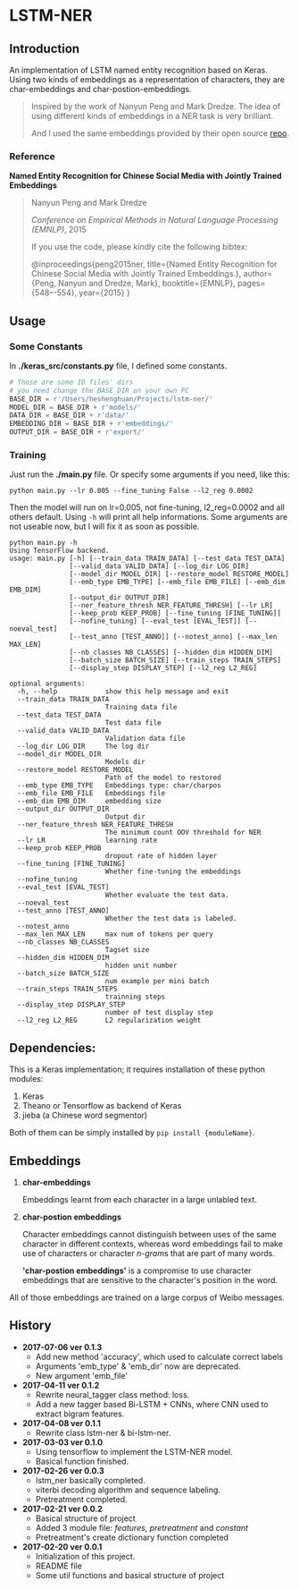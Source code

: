 # LSTM-NER

## Introduction

An implementation of LSTM named entity recognition based on Keras. Using two kinds of embeddings as a representation of characters, they are char-embeddings and char-postion-embeddings.

>  Inspired by the work of Nanyun Peng and Mark Dredze. The idea of using different kinds of embeddings in a NER task is very brilliant.
>
>  And I used the same embeddings provided by their open source [repo](https://github.com/hltcoe/golden-horse).

### Reference

 **Named Entity Recognition for Chinese Social Media with Jointly Trained Embeddings**

>  Nanyun Peng and Mark Dredze 
>
>  *Conference on Empirical Methods in Natural Language Processing (EMNLP)*, 2015 
>
>  If you use the code, please kindly cite the following bibtex:
>
>  @inproceedings{peng2015ner, 
>  title={Named Entity Recognition for Chinese Social Media with Jointly Trained Embeddings.}, 
>  author={Peng, Nanyun and Dredze, Mark}, 
>  booktitle={EMNLP}, 
>  pages={548–-554}, 
>  year={2015} 
>  }

## Usage

### Some Constants

In **./keras_src/constants.py** file, I defined some constants. 

```python
# Those are some IO files' dirs
# you need change the BASE_DIR on your own PC
BASE_DIR = r'/Users/heshenghuan/Projects/lstm-ner/'
MODEL_DIR = BASE_DIR + r'models/'
DATA_DIR = BASE_DIR + r'data/'
EMBEDDING_DIR = BASE_DIR + r'embeddings/'
OUTPUT_DIR = BASE_DIR + r'export/'
```

### Training

Just run the **./main.py** file. Or specify some arguments if you need, like this:

```shell
python main.py --lr 0.005 --fine_tuning False --l2_reg 0.0002
```

Then the model will run on lr=0.005, not fine-tuning, l2_reg=0.0002 and all others default. Using `-h` will print all help informations. Some arguments are not useable now, but I will fix it as soon as possible.

```shell
python main.py -h
Using TensorFlow backend.
usage: main.py [-h] [--train_data TRAIN_DATA] [--test_data TEST_DATA]
               [--valid_data VALID_DATA] [--log_dir LOG_DIR]
               [--model_dir MODEL_DIR] [--restore_model RESTORE_MODEL]
               [--emb_type EMB_TYPE] [--emb_file EMB_FILE] [--emb_dim EMB_DIM]
               [--output_dir OUTPUT_DIR]
               [--ner_feature_thresh NER_FEATURE_THRESH] [--lr LR]
               [--keep_prob KEEP_PROB] [--fine_tuning [FINE_TUNING]]
               [--nofine_tuning] [--eval_test [EVAL_TEST]] [--noeval_test]
               [--test_anno [TEST_ANNO]] [--notest_anno] [--max_len MAX_LEN]
               [--nb_classes NB_CLASSES] [--hidden_dim HIDDEN_DIM]
               [--batch_size BATCH_SIZE] [--train_steps TRAIN_STEPS]
               [--display_step DISPLAY_STEP] [--l2_reg L2_REG]

optional arguments:
  -h, --help            show this help message and exit
  --train_data TRAIN_DATA
                        Training data file
  --test_data TEST_DATA
                        Test data file
  --valid_data VALID_DATA
                        Validation data file
  --log_dir LOG_DIR     The log dir
  --model_dir MODEL_DIR
                        Models dir
  --restore_model RESTORE_MODEL
                        Path of the model to restored
  --emb_type EMB_TYPE   Embeddings type: char/charpos
  --emb_file EMB_FILE   Embeddings file
  --emb_dim EMB_DIM     embedding size
  --output_dir OUTPUT_DIR
                        Output dir
  --ner_feature_thresh NER_FEATURE_THRESH
                        The minimum count OOV threshold for NER
  --lr LR               learning rate
  --keep_prob KEEP_PROB
                        dropout rate of hidden layer
  --fine_tuning [FINE_TUNING]
                        Whether fine-tuning the embeddings
  --nofine_tuning
  --eval_test [EVAL_TEST]
                        Whether evaluate the test data.
  --noeval_test
  --test_anno [TEST_ANNO]
                        Whether the test data is labeled.
  --notest_anno
  --max_len MAX_LEN     max num of tokens per query
  --nb_classes NB_CLASSES
                        Tagset size
  --hidden_dim HIDDEN_DIM
                        hidden unit number
  --batch_size BATCH_SIZE
                        num example per mini batch
  --train_steps TRAIN_STEPS
                        trainning steps
  --display_step DISPLAY_STEP
                        number of test display step
  --l2_reg L2_REG       L2 regularization weight
```





## Dependencies:
This is a Keras implementation; it requires installation of these python modules:  

1. Keras
2. Theano or Tensorflow as backend of Keras
3. jieba (a Chinese word segmentor)  

Both of them can be simply installed by `pip install {moduleName}`.

## Embeddings

1. **char-embeddings**

   Embeddings learnt from each character in a large unlabled text.

2. **char-postion embeddings**

   Character embeddings cannot distinguish between uses of the same character in different contexts, whereas word embeddings fail to make use of characters or character *n-gram*s that are part of many words.

   **'char-postion embeddings'** is a compromise to use character embeddings that are sensitive to the character's position in the word.

All of those embeddings are trained on a large corpus of Weibo messages.

## History

- **2017-07-06 ver 0.1.3**
  - Add new method 'accuracy', which used to calculate correct labels
  - Arguments 'emb\_type' & 'emb\_dir' now are deprecated.
  - New argument 'emb_file'
- **2017-04-11 ver 0.1.2**
  - Rewrite neural_tagger class method: loss.
  - Add a new tagger based Bi-LSTM + CNNs, where CNN used to extract bigram features.
- **2017-04-08 ver 0.1.1**
  - Rewrite class lstm-ner & bi-lstm-ner.
- **2017-03-03 ver 0.1.0**
  - Using tensorflow to implement the LSTM-NER model.
  - Basical function finished.
- **2017-02-26 ver 0.0.3**
  - lstm_ner basically completed.
  - viterbi decoding algorithm and sequence labeling.
  - Pretreatment completed.
- **2017-02-21 ver 0.0.2**
  - Basical structure of project
  - Added 3 module file: *features*, *pretreatment* and *constant*
  - Pretreatment's create dictionary function completed
- **2017-02-20 ver 0.0.1**
  - Initialization of this project. 
  - README file
  - Some util functions and basical structure of project